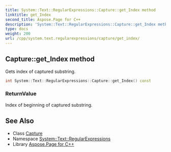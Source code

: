```yaml
---
title: System::Text::RegularExpressions::Capture::get_Index method
linktitle: get_Index
second_title: Aspose.Page for C++
description: 'System::Text::RegularExpressions::Capture::get_Index method. Gets index of captured substring in C++.'
type: docs
weight: 200
url: /cpp/system.text.regularexpressions/capture/get_index/
---
```

## Capture::get_Index method


Gets index of captured substring.

```cpp
int System::Text::RegularExpressions::Capture::get_Index() const
```


### ReturnValue

Index of beginning of captured substring.

## See Also

* Class [Capture](../)
* Namespace [System::Text::RegularExpressions](../../)
* Library [Aspose.Page for C++](../../../)
